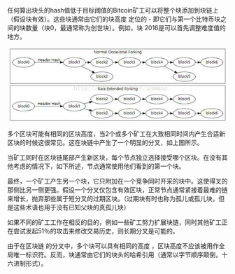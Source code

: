 任何算出块头的hash值低于目标阈值的Bitcoin矿工可以将整个块添加到块链上（假设块有效）。这些块通常由它们的块高度 定位的 - 即它们与第一个比特币块之间的块数量（块0，最通常称为创世块）。例如，块 2016是可以首先调整难度值的地方。

![pic1](../picture/blockheight.jpg)

多个区块可能有相同的区块高度，当2个或多个矿工在大致相同时间内产生合适新区块的时候这很常见。这在块链中产生了一个明显的分叉，如上图所示。

当矿工同时在区块链尾部产生新区块，每个节点独立选择接受哪个区块。在没有其他考虑的情况下，如下所述，节点通常使用他们看到的第一个块。

最终，一个矿工产生另一个块，它只附加在一个竞争同时开采的块中。这使得叉的那侧比另一侧更强。假设一个分叉仅包含有效区块，正常节点通常紧接着最难的链来增长，抛弃那些属于短分叉的过期区块。（过期块有时也称为孤儿或孤儿块，但是这些术语也用于没有已知父块的真孤儿块）

如果不同的矿工工作在相反的目的，例如一些矿工努力扩展块链，同时其他矿工正在尝试发起51％的攻击来修改交易历史，则长期分叉是可能的。

由于在区块链 的分叉中，多个块可以具有相同的高度 ，区块高度不应该被用作全局唯一标识符。反而，块通常由它们的块头的哈希引用（通常以字节顺序颠倒，十六进制形式）。
